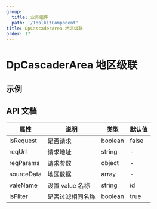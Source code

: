 ```yaml
---
group:
  title: 业务组件
  path: '/ToolkitComponent'
title: DpCascaderArea 地区级联
order: 17
---
```


# DpCascaderArea 地区级联

## 示例

<code src="./demo.tsx"></code>

## API 文档

| **属性**   | **说明**         | **类型** | **默认值** |
| ---------- | ---------------- | -------- | ---------- |
| isRequest  | 是否请求         | boolean  | false      |
| reqUrl     | 请求地址         | string   | \-         |
| reqParams  | 请求参数         | object   | \-         |
| sourceData | 地区数据         | array    | \-         |
| valeName   | 设置 value 名称  | string   | id         |
| isFliter   | 是否过滤相同名称 | boolean  | true       |
